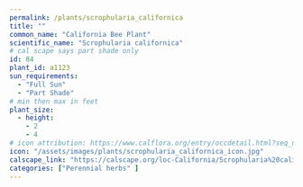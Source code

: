 ```yaml
---
permalink: /plants/scrophularia_californica
title: ""
common_name: "California Bee Plant"
scientific_name: "Scrophularia californica"
# cal scape says part shade only
id: 84
plant_id: a1123
sun_requirements:
  - "Full Sun"
  - "Part Shade"
# min then max in feet
plant_size:
  - height: 
    - 2
    - 4
# icon attribution: https://www.calflora.org/entry/occdetail.html?seq_num=mu297 
icon: "/assets/images/plants/scrophularia_californica_icon.jpg" 
calscape_link: "https://calscape.org/loc-California/Scrophularia%20californica%20(Bee%20Plant)"
categories: ["Perennial herbs" ]
---
```


